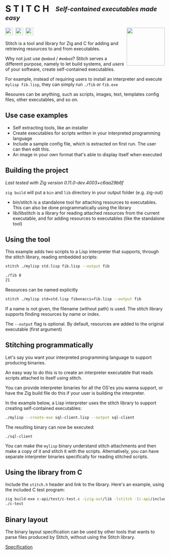  # S T I T C H <sub><sup>&nbsp;&nbsp;&nbsp;*Self-contained executables made easy*</sup></sub>

<img align="right" height="120" src="https://user-images.githubusercontent.com/34946442/232327201-294224c2-8502-423b-b2cb-663ca88ccfc1.png">

<img src="https://user-images.githubusercontent.com/34946442/230613201-60de5adc-6304-4f18-84d9-d36bb46fdc1f.svg" width="24" height="24">&nbsp;
<img src="https://user-images.githubusercontent.com/34946442/230613198-ca5c938a-613b-412f-8d97-8ce8f19aeb1f.svg" width="24" height="24">&nbsp;
<img src="https://user-images.githubusercontent.com/34946442/230613203-858cb471-2859-4e6e-8ef9-61b03c36c085.svg" width="24" height="24">

Stitch is a tool and library for Zig and C for adding and retrieving resources to and from executables.

Why not just use `@embed` / `#embed`? Stitch serves a different purpose, namely to let build systems, and *users* of your software, create self-contained executables.

For example, instead of requiring users to install an interpreter and execute `mylisp fib.lisp`, they can simply run `./fib` or `fib.exe`

Resoures can be anything, such as scripts, images, text, templates config files, other executables, and so on.

## Use case examples
* Self extracting tools, like an installer
* Create executables for scripts written in your interpreted programming language
* Include a sample config file, which is extracted on first run. The user can then edit this.
* An image in your own format that's able to display itself when executed

## Building the project
*Last tested with Zig version 0.11.0-dev.4003+c6aa29b6f*

`zig build` will put a `bin` and `lib` directory in your output folder (e.g. zig-out)

* bin/stitch is a standalone tool for attaching resources to executables. This can also be done programmatically using the library
* lib/libstitch is a library for reading attached resources from the current executable, and for adding resources to executables (like the standalone tool)

## Using the tool

This example adds two scripts to a Lisp interpreter that supports, through the stitch library, reading embedded scripts:

```bash
stitch ./mylisp std.lisp fib.lisp --output fib

./fib 8
21
```

Resources can be named explicitly

```bash
stitch ./mylisp std=std.lisp fibonacci=fib.lisp --output fib
```

If a name is not given, the filename (without path) is used. The stitch library supports finding resources by name or index.

The `--output` flag is optional. By default, resources are added to the original executable (first argument)
## Stitching programmatically
Let's say you want your interpreted programming language to support producing binaries.

An easy way to do this is to create an interpreter executable that reads scripts attached to itself using stitch.

You can provide interpreter binaries for all the OS'es you wanna support, or have the Zig build file do this if your user is building the interpreter.

In the example below, a Lisp interpreter uses the stitch library to support creating self-contained executables:

```bash
./mylisp --create-exe sql-client.lisp --output sql-client
```
The resulting binary can now be executed:

```
./sql-client
```

You can make the `mylisp` binary understand stitch attachments and then make a copy of it and stitch it with the scripts. Alternatively, you can have separate interpreter binaries specifically for reading stitched scripts.
## Using the library from C

Include the `stitch.h` header and link to the library. Here's an example, using the included C test program:

```bash
zig build-exe c-api/test/c-test.c -Lzig-out/lib -lstitch -Ic-api/include
./c-test
```

## Binary layout

The binary layout specification can be used by other tools that wants to parse files produced by Stitch, without using the Stitch library.

[Specification](spec/README.md)
